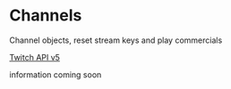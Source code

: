 # Channels

Channel objects, reset stream keys and play commercials

[Twitch API v5](https://dev.twitch.tv/docs/v5/reference/channels/)

information coming soon

